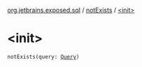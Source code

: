 [org.jetbrains.exposed.sql](../index.md) / [notExists](index.md) / [&lt;init&gt;](.)

# &lt;init&gt;

`notExists(query: `[`Query`](../-query/index.md)`)`